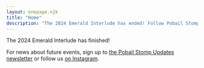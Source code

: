 ```yaml
---
layout: onepage.njk
title: "Home"
description: "The 2024 Emerald Interlude has ended! Follow Pobail Stomp for future news."
---
```


The 2024 Emerald Interlude has finished! 

For news about future events, sign up to [the Pobail Stomp Updates newsletter](https://buttondown.com/pobailstomp) or follow us [on Instagram](https://www.instagram.com/pobailstomp).